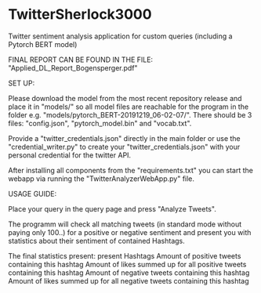 # TwitterSherlock3000
Twitter sentiment analysis application for custom queries (including a Pytorch BERT model)

FINAL REPORT CAN BE FOUND IN THE FILE: "Applied_DL_Report_Bogensperger.pdf"

SET UP:

Please download the model from the most recent repository release and place it in "models/" so all model files are reachable for the program in the folder e.g. "models/pytorch_BERT-20191219_06-02-07/". There should be 3 files: "config.json", "pytorch_model.bin" and "vocab.txt".

Provide a "twitter_credentials.json" directly in the main folder or use the "credential_writer.py" to create your "twitter_credentials.json" with your personal credential for the twitter API.

After installing all components from the "requirements.txt" you can start the webapp via running the "TwitterAnalyzerWebApp.py" file.


USAGE GUIDE:

Place your query in the query page and press "Analyze Tweets". 

The programm will check all matching tweets (in standard mode without paying only 100..) for a positive or negative sentiment and present you with statistics about their sentiment of contained Hashtags.

The final statistics present:
    present Hashtags
    Amount of positive tweets containing this hashtag
    Amount of likes summed up for all positive tweets containing this hashtag
    Amount of negative tweets containing this hashtag
    Amount of likes summed up for all negative tweets containing this hashtag

